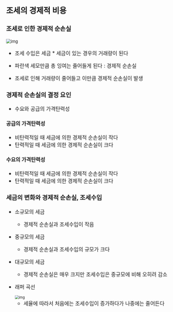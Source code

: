 ## 조세의 경제적 비용

### 조세로 인한 경제적 순손실

 <img src="https://mblogthumb-phinf.pstatic.net/20160318_161/haksengyo_1458278767750h8ddI_JPEG/800px-tax_deadweight.gif?type=w2" alt="img" style="zoom:80%;" /> 

- 조세 수입은 세금 * 세금이 있는 경우의 거래량이 된다
- 파란색 세모만큼 총 잉여는 줄어들게 된다 : 경제적 순손실

- 조세로 인해 거래량이 줄어들고 이만큼 경제적 순손실이 발생

### 경제적 순손실의 결정 요인

- 수요와 공급의 가격탄력성

#### 공급의 가격탄력성

- 비탄력적일 때 세금에 의한 경제적 순손실이 작다
- 탄력적일 때 세금에 의한 경제적 순손실이 크다

#### 수요의 가격탄력성

- 비탄력적일 때 세금에 의한 경제적 순손실이 작다
- 탄력적일 때 세금에 의한 경제적 순손실이 크다

### 세금의 변화와 경제적 순손실, 조세수입

- 소규모의 세금
  - 경제적 순손실과 조세수입이 작음
- 중규모의 세금
  - 경제적 순손실과 조세수입의 규모가 크다
- 대규모의 세금
  - 경제적 순손실은 매우 크지만 조세수입은 중규모에 비해 오히려 감소

- 래퍼 곡선

   <img src="https://mblogthumb-phinf.pstatic.net/20160318_144/haksengyo_1458279720070z3Lfb_PNG/%B7%B9%C6%DB%B0%EE%BC%B1.png?type=w2" alt="img" style="zoom:67%;" /> 

  - 세율에 따라서 처음에는 조세수입이 증가하다가 나중에는 줄어든다